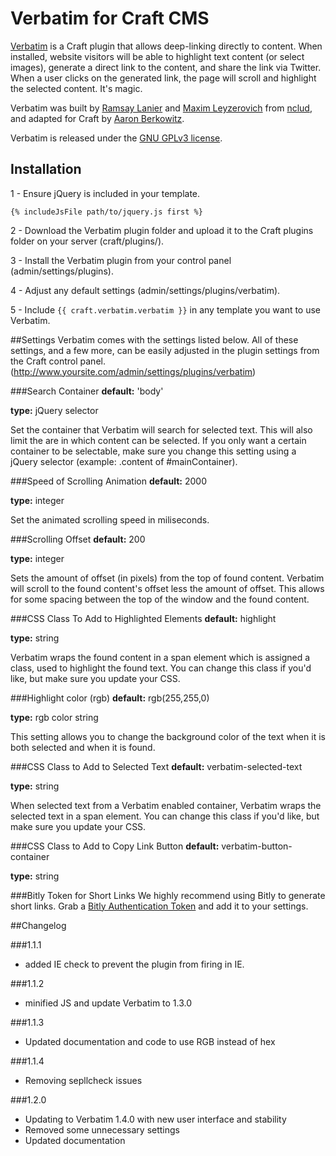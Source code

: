 Verbatim for Craft CMS
===========

[Verbatim](http://verbat.im/) is a Craft plugin that allows deep-linking directly to content. When installed, website visitors will be able to highlight text content (or select images), generate a direct link to the content, and share the link via Twitter. When a user clicks on the generated link, the page will scroll and highlight the selected content. It's magic.

Verbatim was built by [Ramsay Lanier](https://github.com/ramsaylanier) and [Maxim Leyzerovich](https://github.com/duqe) from [nclud](http://nclud.com), and adapted for Craft by [Aaron Berkowitz](https://github.com/aberkie).

Verbatim is released under the [GNU GPLv3 license](http://www.gnu.org/licenses/gpl.html). 

## Installation
1 - Ensure jQuery is included in your template.
```
{% includeJsFile path/to/jquery.js first %}
```
2 - Download the Verbatim plugin folder and upload it to the Craft plugins folder on your server (craft/plugins/).

3 - Install the Verbatim plugin from your control panel (admin/settings/plugins). 

4 - Adjust any default settings (admin/settings/plugins/verbatim).

5 - Include `{{ craft.verbatim.verbatim }}` in any template you want to use Verbatim.

##Settings
Verbatim comes with the settings listed below. All of these settings, and a few more, can be easily adjusted in the plugin settings from the Craft control panel. (http://www.yoursite.com/admin/settings/plugins/verbatim)

###Search Container
**default:** 'body'

**type:** jQuery selector

Set the container that Verbatim will search for selected text. This will also limit the are in which content can be selected. If you only want a certain container to be selectable, make sure you change this setting using a jQuery selector (example: .content of #mainContainer).

###Speed of Scrolling Animation
**default:** 2000

**type:** integer

Set the animated scrolling speed in miliseconds. 

###Scrolling Offset
**default:** 200

**type:** integer

Sets the amount of offset (in pixels) from the top of found content. Verbatim will scroll to the found content's offset less the amount of offset. This allows for some spacing between the top of the window and the found content.

###CSS Class To Add to Highlighted Elements
**default:** highlight

**type:** string

Verbatim wraps the found content in a span element which is assigned a class, used to highlight the found text. You can change this class if you'd like, but make sure you update your CSS.

###Highlight color (rgb)
**default:** rgb(255,255,0)

**type:** rgb color string

This setting allows you to change the background color of the text when it is both selected and when it is found.

###CSS Class to Add to Selected Text
**default:** verbatim-selected-text

**type:** string

When selected text from a Verbatim enabled container, Verbatim wraps the selected text in a span element. You can change this class if you'd like, but make sure you update your CSS.


###CSS Class to Add to Copy Link Button
**default:** verbatim-button-container

**type:** string

###Bitly Token for Short Links
We highly recommend using Bitly to generate short links. Grab a [Bitly Authentication Token](http://dev.bitly.com/get_started.html) and add it to your settings.


##Changelog

###1.1.1
* added IE check to prevent the plugin from firing in IE.

###1.1.2
* minified JS and update Verbatim to 1.3.0

###1.1.3
* Updated documentation and code to use RGB instead of hex

###1.1.4
* Removing sepllcheck issues

###1.2.0
* Updating to Verbatim 1.4.0 with new user interface and stability
* Removed some unnecessary settings
* Updated documentation
